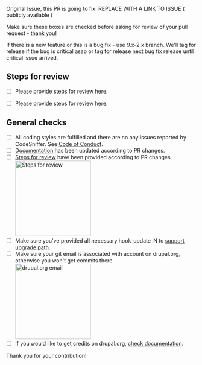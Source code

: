 Original Issue, this PR is going to fix: REPLACE WITH A LINK TO ISSUE ( publicly available )


Make sure these boxes are checked before asking for review of your pull request - thank you!

If there is a new feature or this is a bug fix - use 9.x-2.x branch. We'll tag for release if the bug is critical asap or tag for release next bug fix release until critical issue arrived.

## Steps for review

- [ ] Please provide steps for review here.
- [ ] Please provide steps for review here.


## General checks
- [ ] All coding styles are fulfilled and there are no any issues reported by CodeSniffer. See [Code of Conduct](https://github.com/ymcatwincities/openy/wiki/Open-Y-Code-of-Conduct-and-Best-Practices).
- [ ] [Documentation](https://github.com/ymcatwincities/openy/tree/9.x-2.x/docs) has been updated according to PR changes.
- [ ] [Steps for review](https://github.com/ymcatwincities/openy/pull/94#issue-204580200) have been provided according to PR changes. <br/><img src="https://raw.githubusercontent.com/ymcatwincities/openy/9.x-2.x/.github/assets/steps-for-review.png" width="200" alt="Steps for review"/>
- [ ] Make sure you've provided all necessary hook\_update\_N to [support upgrade path](https://github.com/ymcatwincities/openy/blob/9.x-2.x/docs/Development/Upgrade%20path.md).
- [ ] Make sure your git email is associated with account on drupal.org, otherwise you won't get commits there. <br/><img src="https://raw.githubusercontent.com/ymcatwincities/openy/9.x-2.x/.github/assets/drupalorg-email.png" width="200" alt="drupal.org email"/>
- [ ] If you would like to get credits on drupal.org, [check documentation](https://github.com/ymcatwincities/openy/blob/9.x-2.x/docs/Development/Contributing.md#drupalorg-credits).

Thank you for your contribution!
